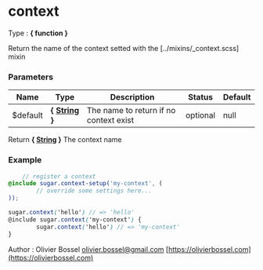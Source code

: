 # context

<!-- @namespace: sugar.scss.core.function.context -->

Type : **{ function }**

Return the name of the context setted with the [../mixins/_context.scss] mixin



### Parameters
Name  |  Type  |  Description  |  Status  |  Default
------------  |  ------------  |  ------------  |  ------------  |  ------------
$default  |  **{ [String](http://www.sass-lang.com/documentation/file.SASS_REFERENCE.html#sass-script-strings) }**  |  The name to return if no context exist  |  optional  |  null

Return **{ [String](http://www.sass-lang.com/documentation/file.SASS_REFERENCE.html#sass-script-strings) }** The context name

### Example
```scss
	// register a context
@include sugar.context-setup('my-context', (
		// override some settings here...
));

sugar.context('hello') // => 'hello'
@include sugar.context('my-context') {
		sugar.context('hello') // => 'my-context'
}
```
Author : Olivier Bossel [olivier.bossel@gmail.com](mailto:olivier.bossel@gmail.com) [https://olivierbossel.com](https://olivierbossel.com)